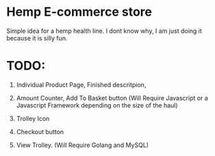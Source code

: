 # Hemp E-commerce store

Simple idea for a hemp health line.
I dont know why, I am just doing it because it is silly fun.

# TODO:

1. Individual Product Page, Finished descritpion, 

2. Amount Counter, Add To Basket button (Will Require Javascript or a Javascript Framework depending on the size of the haul)

3. Trolley Icon

4. Checkout button

5. View Trolley. (Will Require Golang and MySQL)